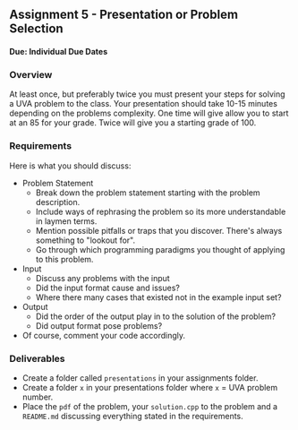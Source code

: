 ## Assignment 5 - Presentation or Problem Selection
#### Due: Individual Due Dates


### Overview

At least once, but preferably twice you must present your steps for solving a UVA problem to the class. Your presentation should take 10-15 minutes depending on the problems complexity. One time will give allow you to start at an 85 for your grade. Twice will give you a starting grade of 100.


### Requirements

Here is what you should discuss:
- Problem Statement
  - Break down the problem statement starting with the problem description.
  - Include ways of rephrasing the problem so its more understandable in laymen terms.
  - Mention possible pitfalls or traps that you discover. There's always something to "lookout for". 
  - Go through which programming paradigms you thought of applying to this problem. 
- Input
  - Discuss any problems with the input
  - Did the input format cause and issues?
  - Where there many cases that existed not in the example input set?
- Output
  - Did the order of the output play in to the solution of the problem?
  - Did output format pose problems?
- Of course, comment your code accordingly.


### Deliverables

- Create a folder called `presentations` in your assignments folder.
- Create a folder `x` in your presentations folder where `x` = UVA problem number.
- Place the `pdf` of the problem, your `solution.cpp` to the problem and a `README.md` discussing everything stated in the requirements. 
  